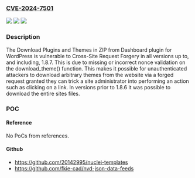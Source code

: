 ### [CVE-2024-7501](https://cve.mitre.org/cgi-bin/cvename.cgi?name=CVE-2024-7501)
![](https://img.shields.io/static/v1?label=Product&message=Download%20Plugins%20and%20Themes%20in%20ZIP%20from%20Dashboard&color=blue)
![](https://img.shields.io/static/v1?label=Version&message=*%3C%3D%201.8.7%20&color=brighgreen)
![](https://img.shields.io/static/v1?label=Vulnerability&message=CWE-352%20Cross-Site%20Request%20Forgery%20(CSRF)&color=brighgreen)

### Description

The Download Plugins and Themes in ZIP from Dashboard plugin for WordPress is vulnerable to Cross-Site Request Forgery in all versions up to, and including, 1.8.7. This is due to missing or incorrect nonce validation on the download_theme() function. This makes it possible for unauthenticated attackers to download arbitrary themes from the website via a forged request granted they can trick a site administrator into performing an action such as clicking on a link. In versions prior to 1.8.6 it was possible to download the entire sites files.

### POC

#### Reference
No PoCs from references.

#### Github
- https://github.com/20142995/nuclei-templates
- https://github.com/fkie-cad/nvd-json-data-feeds

